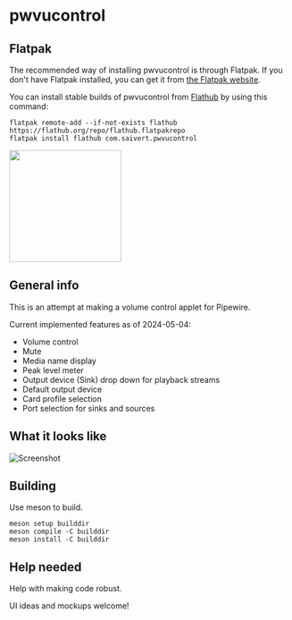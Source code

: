 # pwvucontrol

## Flatpak


The recommended way of installing pwvucontrol is through Flatpak. If you don't have
Flatpak installed, you can get it from [the Flatpak website](https://flatpak.org/setup).

You can install stable builds of pwvucontrol from [Flathub](https://flathub.org)
by using this command:

    flatpak remote-add --if-not-exists flathub https://flathub.org/repo/flathub.flatpakrepo
    flatpak install flathub com.saivert.pwvucontrol

<a href="https://flathub.org/apps/com.saivert.pwvucontrol"><img src="https://flathub.org/assets/badges/flathub-badge-en.png" width="200"/></a>


## General info

This is an attempt at making a volume control applet for Pipewire.

Current implemented features as of 2024-05-04:

- Volume control
- Mute
- Media name display
- Peak level meter
- Output device (Sink) drop down for playback streams
- Default output device
- Card profile selection
- Port selection for sinks and sources

## What it looks like

![Screenshot](../assets/screenshot.png)

## Building

Use meson to build.

    meson setup builddir
    meson compile -C builddir
    meson install -C builddir


## Help needed
Help with making code robust.

UI ideas and mockups welcome!
